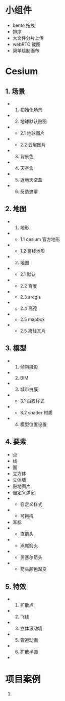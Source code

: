 
# 小组件
- bento 拖拽
- 排序
- 大文件分片上传
- webRTC 截图
- 简单绘制画布

# Cesium
## 1. 场景
- 1. 初始化场景
- 2. 地球默认贴图
- - 2.1 地球图片
- - 2.2 云层图片
- 3. 背景色
- 4. 天空盒
- 5. 近地天空盒
- 6. 反选遮罩
## 2. 地图

- 1. 地形
- - 1.1 cesium 官方地形
- - 1.2 离线地形
- 2. 地图
-  - 2.1 默认
-  - 2.2 百度
-  - 2.3 arcgis
-  - 2.4 高德
-  - 2.5 mapbox
-  - 2.5 离线瓦片
## 3. 模型

- 1. 倾斜摄影
- 2. BIM 
- 3. 城市白膜
- - 3.1 白膜样式
- - 3.2 shader 材质
- 4. 模型位置设置
## 4.  要素

- 点
- 线
- 面
- 立方体
- 立体墙
- 贴地图片
- 自定义弹窗
- - 自定义样式
- - 可拖拽
- 军标
- - 直箭头
- - 燕尾箭头
- - 贝塞尔箭头
- - 箭头颜色渐变

## 5. 特效

- 1. 扩散点
- 2. 飞线
- 3. 立体滚动墙
- 5. 管道动画
- 6. 扩散半圆
- 



# 项目案例

1. 



